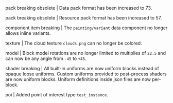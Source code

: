 pack breaking obsolete | Data pack format has been increased to 73.

pack breaking obsolete | Resource pack format has been increased to 57.

component item breaking | The `painting/variant` data component no longer allows inline variants.

texture | The cloud texture `clouds.png` can no longer be colored.

model | Block model rotations are no longer limited to multiplies of `22.5` and can now be any angle from `-45` to `+45`.

shader breaking | All built-in uniforms are now uniform blocks instead of opaque loose uniforms. Custom uniforms provided to post-process shaders are now uniform blocks. Uniform definitions inside json files are now per-block.

poi | Added point of interest type `test_instance`.
